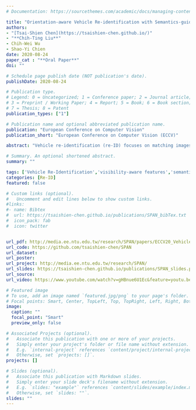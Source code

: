 ```yaml
---
# Documentation: https://sourcethemes.com/academic/docs/managing-content/

title: "Orientation-aware Vehicle Re-identification with Semantics-guided Part Attention Network"
authors: 
- "[Tsai-Shien Chen](https://tsaishien-chen.github.io/)" 
- "**Chih-Ting Liu**"
- Chih-Wei Wu
- Shao-Yi Chien
date: 2020-08-24
paper_cat : "**Oral Paper**"
doi: ""

# Schedule page publish date (NOT publication's date).
publishDate: 2020-08-24

# Publication type.
# Legend: 0 = Uncategorized; 1 = Conference paper; 2 = Journal article;
# 3 = Preprint / Working Paper; 4 = Report; 5 = Book; 6 = Book section;
# 7 = Thesis; 8 = Patent
publication_types: ["1"]

# Publication name and optional abbreviated publication name.
publication: "European Conference on Computer Vision"
publication_short: "European Conference on Computer Vision (ECCV)"

abstract: "Vehicle re-identification (re-ID) focuses on matching images of the same vehicle across different cameras. It is fundamentally challenging because differences between vehicles are sometimes subtle. While several studies incorporate spatial-attention mechanisms to help vehicle re-ID, they often require expensive keypoint labels or suffer from noisy attention mask if not trained with expensive labels. In this work, we propose a dedicated Semantics-guided Part Attention Network (SPAN) to robustly predict part attention masks for different views of vehicles given only image-level semantic labels during training. With the help of part attention masks, we can extract discriminative features in each part separately. Then we introduce Co-occurrence Part-attentive Distance Metric (CPDM) which places greater emphasis on co-occurrence vehicle parts when evaluating the feature distance of two images. Extensive experiments validate the effectiveness of the proposed method and show that our framework outperforms the state-of-the-art approaches."

# Summary. An optional shortened abstract.
summary: ""

tags: ['Vehicle Re-Identification','visibility-aware features','semantic-guided learning']
categories: [Re-ID]
featured: false

# Custom links (optional).
#   Uncomment and edit lines below to show custom links.
#links:
#- name: Bibtex
#  url: https://tsaishien-chen.github.io/publications/SPAN_bibTex.txt
#  icon_pack: fab
#  icon: twitter


url_pdf: http://media.ee.ntu.edu.tw/research/SPAN/papers/ECCV20_VehicleReID.pdf
url_code: https://github.com/tsaishien-chen/SPAN
url_dataset:
url_poster:
url_project: http://media.ee.ntu.edu.tw/research/SPAN/
url_slides: https://tsaishien-chen.github.io/publications/SPAN_slides.pdf
url_source:
url_video: https://www.youtube.com/watch?v=gHBnue6U1Ec&feature=youtu.be

# Featured image
# To use, add an image named `featured.jpg/png` to your page's folder. 
# Focal points: Smart, Center, TopLeft, Top, TopRight, Left, Right, BottomLeft, Bottom, BottomRight.
image:
  caption: ""
  focal_point: "Smart"
  preview_only: false

# Associated Projects (optional).
#   Associate this publication with one or more of your projects.
#   Simply enter your project's folder or file name without extension.
#   E.g. `internal-project` references `content/project/internal-project/index.md`.
#   Otherwise, set `projects: []`.
projects: []

# Slides (optional).
#   Associate this publication with Markdown slides.
#   Simply enter your slide deck's filename without extension.
#   E.g. `slides: "example"` references `content/slides/example/index.md`.
#   Otherwise, set `slides: ""`.
slides: ""
---
```

